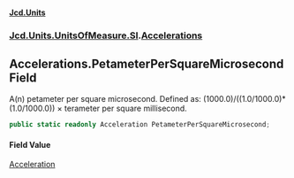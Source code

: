 #### [Jcd.Units](index.md 'index')
### [Jcd.Units.UnitsOfMeasure.SI](Jcd.Units.UnitsOfMeasure.SI.md 'Jcd.Units.UnitsOfMeasure.SI').[Accelerations](Accelerations.md 'Jcd.Units.UnitsOfMeasure.SI.Accelerations')

## Accelerations.PetameterPerSquareMicrosecond Field

A(n) petameter per square microsecond. Defined as: (1000.0)/((1.0/1000.0)*(1.0/1000.0)) × terameter per square millisecond.

```csharp
public static readonly Acceleration PetameterPerSquareMicrosecond;
```

#### Field Value
[Acceleration](Acceleration.md 'Jcd.Units.UnitTypes.Acceleration')